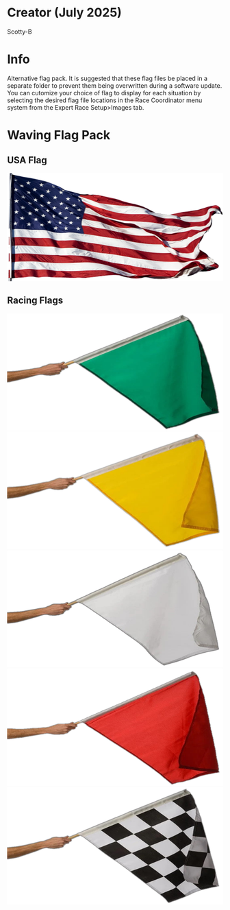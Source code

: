 # Creator (July 2025)
Scotty-B

# Info
Alternative flag pack.  It is suggested that these flag files be placed in a separate folder to prevent them being overwritten during a software update.  You can cutomize your choice of flag to display for each situation by selecting the desired flag file locations in the Race Coordinator menu system from the Expert Race Setup>Images tab.

# Waving Flag Pack

## USA Flag
![alt text](./Waving_Flags/usa-flag.png)

## Racing Flags
![alt text](./Waving_Flags/green_flag.png)
![alt text](./Waving_Flags/yellow_flag.png)
![alt text](./Waving_Flags/white_flag.png)
![alt text](./Waving_Flags/red_flag.png)
![alt text](./Waving_Flags/checkered_flag.png)